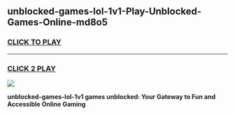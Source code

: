 
## unblocked-games-lol-1v1-Play-Unblocked-Games-Online-md8o5
<h3>
<a href="https://premium76.site?title=unblocked-games-lol-1v1&ref=24A">CLICK TO PLAY</a></h3>
<hr>

<h3>
<a href="https://premium76.site?title=unblocked-games-lol-1v1&ref=24A">CLICK 2 PLAY</a>
  
</h3>

<a href="https://premium76.site?title=unblocked-games-lol-1v1&ref=24A"><img src="https://clearcache.store/games.png"></a>


**unblocked-games-lol-1v1 games unblocked: Your Gateway to Fun and Accessible Online Gaming**
